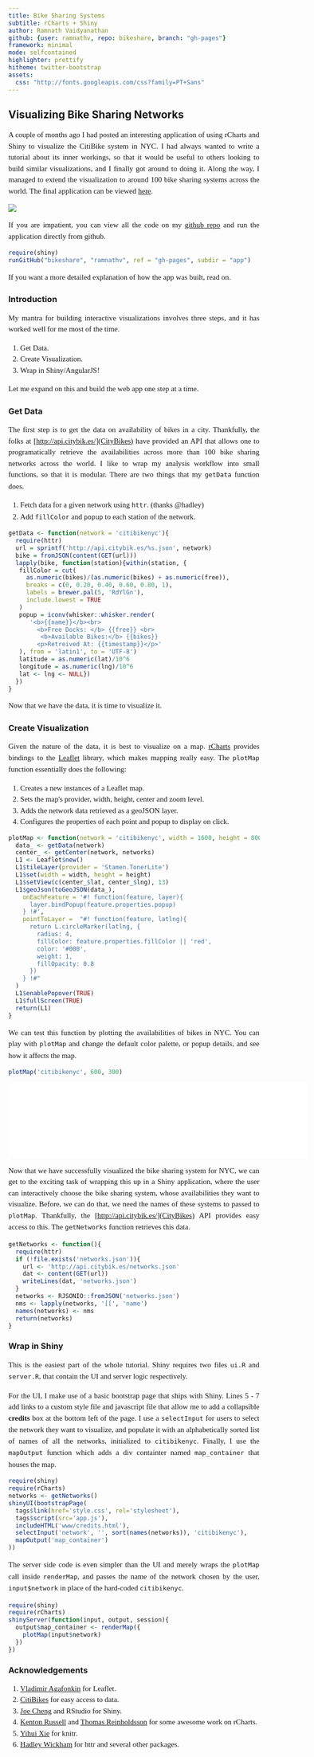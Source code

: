```yaml
---
title: Bike Sharing Systems
subtitle: rCharts + Shiny
author: Ramnath Vaidyanathan
github: {user: ramnathv, repo: bikeshare, branch: "gh-pages"}
framework: minimal
mode: selfcontained
highlighter: prettify
hitheme: twitter-bootstrap
assets:
  css: "http://fonts.googleapis.com/css?family=PT+Sans"
---
```


<style>
 /* body{background: white;} */
 ol.linenums{margin-left: -8px;}
 p, li{text-align: justify;font-size: 15px;line-height:1.5em;font-family: "PT Sans"}
</style>

## Visualizing Bike Sharing Networks

<!-- AddThis Button BEGIN -->
<div class="addthis_toolbox addthis_default_style ">
<a class="addthis_button_facebook_like" fb:like:layout="button_count"></a>
<a class="addthis_button_tweet"></a>
<a class="addthis_button_pinterest_pinit"></a>
<a class="addthis_counter addthis_pill_style"></a>
</div>
<script type="text/javascript">
  var addthis_config = {"data_track_addressbar":false};
</script>
<script type="text/javascript" src="//s7.addthis.com/js/300/addthis_widget.js#pubid=ra-4fdfcfd4773d48d3"></script>
<!-- AddThis Button END -->

A couple of months ago I had posted an interesting application of using rCharts and Shiny to visualize the CitiBike system in NYC. I had always wanted to write a tutorial about its inner workings, so that it would be useful to others looking to build similar visualizations, and I finally got around to doing it. Along the way, I managed to extend the visualization to around 100 bike sharing systems across the world. The final application can be viewed [here](http://glimmer.rstudio.com/ramnathv/BikeShare). 

<a href="http://glimmer.rstudio.com/ramnathv/BikeShare">
<img src=http://www.clipular.com/c?10951071=aD5PWoWf3MjZaDGbvSxV7ZyIeM4&f=.png>
</img>
</a>

If you are impatient, you can view all the code on my [github repo](http://github.com/ramnathv/bikeshare) and run the application directly from github.


```r
require(shiny)
runGitHub("bikeshare", "ramnathv", ref = "gh-pages", subdir = "app")
```







If you want a more detailed explanation of how the app was built, read on.

### Introduction

My mantra for building interactive visualizations involves three steps, and it has worked well for me most of the time.

1. Get Data.
2. Create Visualization.
3. Wrap in Shiny/AngularJS!

Let me expand on this and build the web app one step at a time.

### Get Data

The first step is to get the data on availability of bikes in a city. Thankfully, the folks at [http://api.citybik.es/](CityBikes) have provided an API that allows one to programatically retrieve the availabilities across more than 100 bike sharing networks across the world. I like to wrap my analysis workflow into small functions, so that it is modular. There are two things that my `getData` function does.

1. Fetch data for a given network using `httr`. (thanks @hadley)
2. Add `fillColor` and `popup` to each station of the network.


```r
getData <- function(network = 'citibikenyc'){
  require(httr)
  url = sprintf('http://api.citybik.es/%s.json', network)
  bike = fromJSON(content(GET(url)))
  lapply(bike, function(station){within(station, { 
   fillColor = cut(
     as.numeric(bikes)/(as.numeric(bikes) + as.numeric(free)), 
     breaks = c(0, 0.20, 0.40, 0.60, 0.80, 1), 
     labels = brewer.pal(5, 'RdYlGn'),
     include.lowest = TRUE
   ) 
   popup = iconv(whisker::whisker.render(
      '<b>{{name}}</b><br>
        <b>Free Docks: </b> {{free}} <br>
         <b>Available Bikes:</b> {{bikes}}
        <p>Retreived At: {{timestamp}}</p>'
   ), from = 'latin1', to = 'UTF-8')
   latitude = as.numeric(lat)/10^6
   longitude = as.numeric(lng)/10^6
   lat <- lng <- NULL})
  })
}
```


Now that we have the data, it is time to visualize it.

### Create Visualization

Given the nature of the data, it is best to visualize on a map. [rCharts](http://rcharts.io) provides bindings to the [Leaflet](leafletjs.com) library, which makes mapping really easy. The `plotMap` function essentially does the following:

1. Creates a new instances of a Leaflet map.
2. Sets the map's provider, width, height, center and zoom level.
3. Adds the network data retrieved as a geoJSON layer.
4. Configures the properties of each point and popup to display on click.


```r
plotMap <- function(network = 'citibikenyc', width = 1600, height = 800){
  data_ <- getData(network)
  center_ <- getCenter(network, networks)
  L1 <- Leaflet$new()
  L1$tileLayer(provider = 'Stamen.TonerLite')
  L1$set(width = width, height = height)
  L1$setView(c(center_$lat, center_$lng), 13)
  L1$geoJson(toGeoJSON(data_), 
    onEachFeature = '#! function(feature, layer){
      layer.bindPopup(feature.properties.popup)
    } !#',
    pointToLayer =  "#! function(feature, latlng){
      return L.circleMarker(latlng, {
        radius: 4,
        fillColor: feature.properties.fillColor || 'red',    
        color: '#000',
        weight: 1,
        fillOpacity: 0.8
      })
    } !#"
  )
  L1$enablePopover(TRUE)
  L1$fullScreen(TRUE)
  return(L1)
}
```


We can test this function by plotting the availabilities of bikes in NYC. You can play with `plotMap` and change the default color palette, or popup details, and see how it affects the map.


```r
plotMap('citibikenyc', 600, 300)
```


<iframe src='assets/img/citibikenyc.html' width = 600 frameBorder="0"></iframe>

Now that we have successfully visualized the bike sharing system for NYC, we can get to the exciting task of wrapping this up in a Shiny application, where the user can interactively choose the bike sharing system, whose availabilities they want to visualize. Before, we can do that, we need the names of these systems to passed to `plotMap`. Thankfully, the [http://api.citybik.es/](CityBikes) API provides easy access to this. The `getNetworks` function retrieves this data.


```r
getNetworks <- function(){
  require(httr)
  if (!file.exists('networks.json')){
    url <- 'http://api.citybik.es/networks.json'
    dat <- content(GET(url))
    writeLines(dat, 'networks.json')
  }
  networks <- RJSONIO::fromJSON('networks.json')
  nms <- lapply(networks, '[[', 'name')
  names(networks) <- nms
  return(networks)
}
```


### Wrap in Shiny

This is the easiest part of the whole tutorial. Shiny requires two files `ui.R` and `server.R`, that contain the UI and server logic respectively.

For the UI, I make use of a basic bootstrap page that ships with Shiny. Lines 5 - 7 add links to a custom style file and javascript file that allow me to add a collapsible __credits__ box at the bottom left of the page. I use a `selectInput` for users to select the network they want to visualize, and populate it with an alphabetically sorted list of names of all the networks, initialized to `citibikenyc`. Finally, I use the `mapOutput` function which adds a div containter named `map_container` that houses the map.



```r
require(shiny)
require(rCharts)
networks <- getNetworks()
shinyUI(bootstrapPage( 
  tags$link(href='style.css', rel='stylesheet'),
  tags$script(src='app.js'),
  includeHTML('www/credits.html'),
  selectInput('network', '', sort(names(networks)), 'citibikenyc'),
  mapOutput('map_container')
))
```


The server side code is even simpler than the UI and merely wraps the `plotMap` call inside `renderMap`, and passes the name of the network chosen by the user, `input$network` in place of the hard-coded `citibikenyc`.



```r
require(shiny)
require(rCharts)
shinyServer(function(input, output, session){
  output$map_container <- renderMap({
    plotMap(input$network)
  })
})
```



### Acknowledgements

1. [Vladimir Agafonkin](http://leafletjs.com) for Leaflet.
2. [CitiBikes](http://citybik.es/) for easy access to data.
3. [Joe Cheng](http://github.com/jcheng5) and RStudio for Shiny.
4. [Kenton Russell](http://github.com/timelyportfolio) and [Thomas Reinholdsson](http://github.com/reinholdsson) for some awesome work on rCharts.
5. [Yihui Xie](http://github.com/yihui) for knitr.
6. [Hadley Wickham](http://github.com/yihui) for httr and several other packages.




